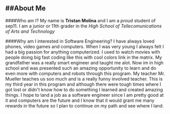 ##About Me
---
####Who am I?
My name is **Tristan Molina** and I am a _proud_ student of sep11.
I am a junior or 11th grader in the _High School of Tellecomunications of Arts and Technology_

####Why am I interested in Software Engineering?
I have always loved phones, video games and computers. When I was very young I always felt I had a big passion for anything computerized. I used to watch movies with people doing big fast coding like this with cool colors link in the matrix. My grandfather was a really smart engineer and taught me alot. Now im in high school and was presented such an amazing opportunity to learn and do even more with computers and robots through this program. My teacher Mr. Mueller teaches us soo much and is a really funny involved teacher. This is my third year in this program and although there were tough times where I got lost or didn't know how to do something I learned and created amazing things. I hope to land a job as a software engineer since I am pretty good at it and computers are the future and I know that it would grant me many rewards in the future so I plan to continue on my path and see where I land.
